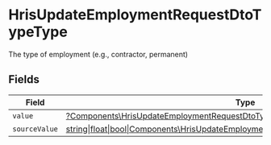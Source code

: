 # HrisUpdateEmploymentRequestDtoTypeType

The type of employment (e.g., contractor, permanent)


## Fields

| Field                                                                                                                                                              | Type                                                                                                                                                               | Required                                                                                                                                                           | Description                                                                                                                                                        |
| ------------------------------------------------------------------------------------------------------------------------------------------------------------------ | ------------------------------------------------------------------------------------------------------------------------------------------------------------------ | ------------------------------------------------------------------------------------------------------------------------------------------------------------------ | ------------------------------------------------------------------------------------------------------------------------------------------------------------------ |
| `value`                                                                                                                                                            | [?Components\HrisUpdateEmploymentRequestDtoTypeValue](../../Models/Components/HrisUpdateEmploymentRequestDtoTypeValue.md)                                          | :heavy_minus_sign:                                                                                                                                                 | N/A                                                                                                                                                                |
| `sourceValue`                                                                                                                                                      | [string\|float\|bool\|Components\HrisUpdateEmploymentRequestDtoSourceValueType4\|array\|null](../../Models/Components/HrisUpdateEmploymentRequestDtoTypeSourceValue.md) | :heavy_minus_sign:                                                                                                                                                 | N/A                                                                                                                                                                |